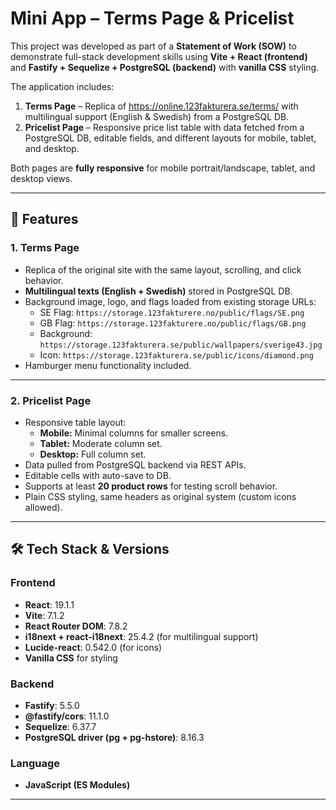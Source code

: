 # Mini App – Terms Page & Pricelist

This project was developed as part of a **Statement of Work (SOW)** to demonstrate full-stack development skills using **Vite + React (frontend)** and **Fastify + Sequelize + PostgreSQL (backend)** with **vanilla CSS** styling.

The application includes:

1. **Terms Page** – Replica of https://online.123fakturera.se/terms/ with multilingual support (English & Swedish) from a PostgreSQL DB.
2. **Pricelist Page** – Responsive price list table with data fetched from a PostgreSQL DB, editable fields, and different layouts for mobile, tablet, and desktop.

Both pages are **fully responsive** for mobile portrait/landscape, tablet, and desktop views.

---

## 🚀 Features

### **1. Terms Page**

- Replica of the original site with the same layout, scrolling, and click behavior.
- **Multilingual texts (English + Swedish)** stored in PostgreSQL DB.
- Background image, logo, and flags loaded from existing storage URLs:
  - SE Flag: `https://storage.123fakturere.no/public/flags/SE.png`
  - GB Flag: `https://storage.123fakturere.no/public/flags/GB.png`
  - Background: `https://storage.123fakturera.se/public/wallpapers/sverige43.jpg`
  - Icon: `https://storage.123fakturera.se/public/icons/diamond.png`
- Hamburger menu functionality included.

---

### **2. Pricelist Page**

- Responsive table layout:
  - **Mobile:** Minimal columns for smaller screens.
  - **Tablet:** Moderate column set.
  - **Desktop:** Full column set.
- Data pulled from PostgreSQL backend via REST APIs.
- Editable cells with auto-save to DB.
- Supports at least **20 product rows** for testing scroll behavior.
- Plain CSS styling, same headers as original system (custom icons allowed).

---

## 🛠 Tech Stack & Versions

### **Frontend**

- **React**: 19.1.1
- **Vite**: 7.1.2
- **React Router DOM**: 7.8.2
- **i18next + react-i18next**: 25.4.2 (for multilingual support)
- **Lucide-react**: 0.542.0 (for icons)
- **Vanilla CSS** for styling

### **Backend**

- **Fastify**: 5.5.0
- **@fastify/cors**: 11.1.0
- **Sequelize**: 6.37.7
- **PostgreSQL driver (pg + pg-hstore)**: 8.16.3

### **Language**

- **JavaScript (ES Modules)**

---
